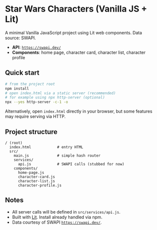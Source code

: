 # Star Wars Characters (Vanilla JS + Lit)

A minimal Vanilla JavaScript project using Lit web components. Data source: SWAPI.

- **API**: [`https://swapi.dev/`](https://swapi.dev/)
- **Components**: home page, character card, character list, character profile

## Quick start

```bash
# from the project root
npm install
# open index.html via a static server (recommended)
# for example using npx http-server (optional)
npx --yes http-server -c-1 -o
```

Alternatively, open `index.html` directly in your browser, but some features may require serving via HTTP.

## Project structure

```
/ (root)
  index.html            # entry HTML
  src/
    main.js             # simple hash router
    services/
      api.js            # SWAPI calls (stubbed for now)
    components/
      home-page.js
      character-card.js
      character-list.js
      character-profile.js
```

## Notes

- All server calls will be defined in `src/services/api.js`.
- Built with [Lit](https://lit.dev/). Install already handled via npm.
- Data courtesy of SWAPI [`https://swapi.dev/`](https://swapi.dev/).
